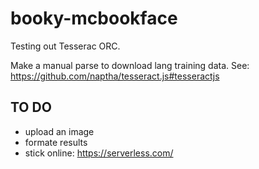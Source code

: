 # booky-mcbookface
Testing out Tesserac ORC. 

Make a manual parse to download lang training data. See: https://github.com/naptha/tesseract.js#tesseractjs

## TO DO
* upload an image
* formate results
* stick online: https://serverless.com/